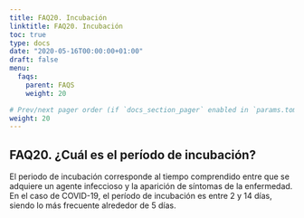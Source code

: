 ```yaml
---
title: FAQ20. Incubación
linktitle: FAQ20. Incubación
toc: true
type: docs
date: "2020-05-16T00:00:00+01:00"
draft: false
menu:
  faqs:
    parent: FAQS
    weight: 20

# Prev/next pager order (if `docs_section_pager` enabled in `params.toml`)
weight: 20
---
```


## FAQ20. ¿Cuál es el período de incubación?

El periodo de incubación corresponde al tiempo comprendido entre que se adquiere un agente infeccioso y la aparición de síntomas de la enfermedad.  En el caso de COVID-19, el período de incubación es entre 2 y 14 días, siendo lo más frecuente alrededor de 5 días.
